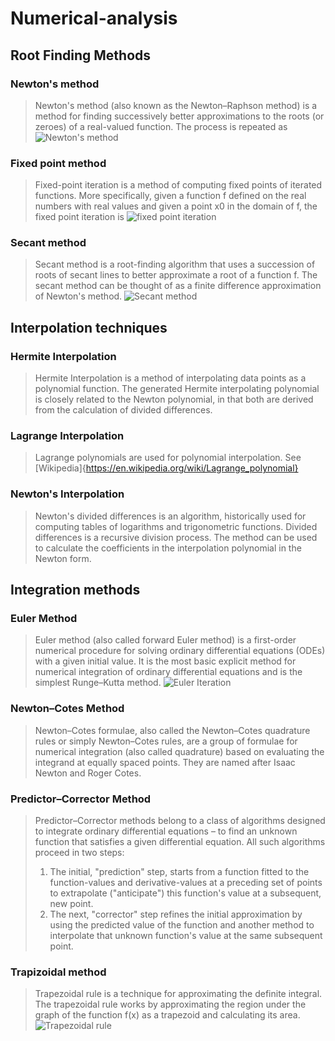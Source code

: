 # Numerical-analysis
## Root Finding Methods
### Newton's method
> Newton's method (also known as the Newton–Raphson method) is a method for finding successively better approximations to the roots (or zeroes) of a real-valued function. The process is repeated as
![Newton's method](https://wikimedia.org/api/rest_v1/media/math/render/svg/710c11b9ec4568d1cfff49b7c7d41e0a7829a736)
### Fixed point method
> Fixed-point iteration is a method of computing fixed points of iterated functions. More specifically, given a function f defined on the real numbers with real values and given a point x0 in the domain of f, the fixed point iteration is ![fixed point iteration](https://wikimedia.org/api/rest_v1/media/math/render/svg/ba487937fda713369ec948df23c7bda3a89a95aa)
### Secant method
>Secant method is a root-finding algorithm that uses a succession of roots of secant lines to better approximate a root of a function f. The secant method can be thought of as a finite difference approximation of Newton's method.
![Secant method](https://wikimedia.org/api/rest_v1/media/math/render/svg/811da2184f287e81576642741ab1f8f2d12c828f)
## Interpolation techniques
### Hermite Interpolation
> Hermite Interpolation is a method of interpolating data points as a polynomial function. The generated Hermite interpolating polynomial is closely related to the Newton polynomial, in that both are derived from the calculation of divided differences.
### Lagrange Interpolation
> Lagrange polynomials are used for polynomial interpolation. See [Wikipedia]{https://en.wikipedia.org/wiki/Lagrange_polynomial}
### Newton's Interpolation
> Newton's divided differences is an algorithm, historically used for computing tables of logarithms and trigonometric functions. Divided differences is a recursive division process. The method can be used to calculate the coefficients in the interpolation polynomial in the Newton form.

## Integration methods
### Euler Method 
> Euler method (also called forward Euler method) is a first-order numerical procedure for solving ordinary differential equations (ODEs) with a given initial value. It is the most basic explicit method for numerical integration of ordinary differential equations and is the simplest Runge–Kutta method.
![Euler Iteration](https://wikimedia.org/api/rest_v1/media/math/render/svg/0df686bb7caa953daf6e0495aa9e1703e1be0ec4)

### Newton–Cotes Method
> Newton–Cotes formulae, also called the Newton–Cotes quadrature rules or simply Newton–Cotes rules, are a group of formulae for numerical integration (also called quadrature) based on evaluating the integrand at equally spaced points. They are named after Isaac Newton and Roger Cotes.
### Predictor–Corrector Method
> Predictor–Corrector methods belong to a class of algorithms designed to integrate ordinary differential equations – to find an unknown function that satisfies a given differential equation. All such algorithms proceed in two steps:
> 1. The initial, "prediction" step, starts from a function fitted to the function-values and derivative-values at a preceding set of points to extrapolate ("anticipate") this function's value at a subsequent, new point.
> 2. The next, "corrector" step refines the initial approximation by using the predicted value of the function and another method to interpolate that unknown function's value at the same subsequent point.
### Trapizoidal method
> Trapezoidal rule is a technique for approximating the definite integral. The trapezoidal rule works by approximating the region under the graph of the function f(x) as a trapezoid and calculating its area.
![Trapezoidal rule](https://wikimedia.org/api/rest_v1/media/math/render/svg/9c5878f100043b300c63f335adf82c99c78948f2)
